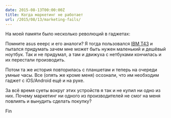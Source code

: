 ```yaml
---
date: 2015-08-13T00:00:00Z
title: Когда маркетинг не работает
url: /2015/08/13/marketing-fails/
---
```


На моей памяти было несколько революций в гаджетах:

Помните asus eeepc и его аналоги? Я тогда пользовался [IBM
T43](http://www.thinkwiki.org/wiki/Category:T43) и пытался придумать зачем мне
может быть нужен маленький и дешёвый ноутбук. Так и не придумал, а там и движуха
с нетбуками кончилась и их перестали производить.

Потом та же история повторилась с планшетам и теперь на очереди *умные* часы.
Все (опять же кроме меня) осознали, что им необходим гаджет с iOS/Android ещё и
на руке.

За всё время суеты вокруг этих устройств я так и не купил ни одно из них. Почему
маркетинг ни одного из производителей не смог на меня повлиять и вынудить
сделать покупку?

Fin
